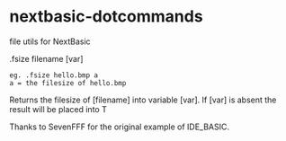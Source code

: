 # nextbasic-dotcommands
 file utils for NextBasic

.fsize filename [var]

```
eg. .fsize hello.bmp a 
a = the filesize of hello.bmp
```

Returns the filesize of [filename] into variable [var]. If [var] is absent the result will
be placed into T 

Thanks to SevenFFF for the original example of IDE_BASIC.
